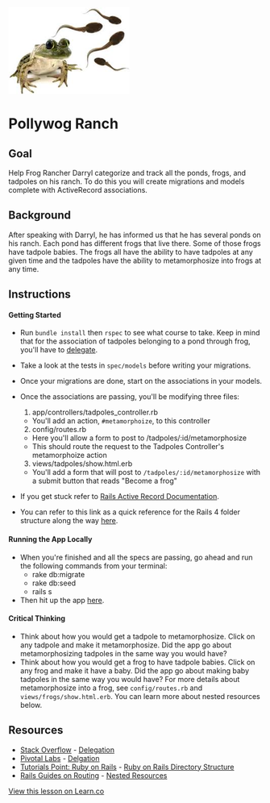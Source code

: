 
![tadpoles and frogs](/app/assets/images/intro-image.jpeg)

# Pollywog Ranch

## Goal

Help Frog Rancher Darryl categorize and track all the ponds, frogs, and tadpoles on his ranch. To do this you will create migrations and models complete with ActiveRecord associations.

## Background 

After speaking with Darryl, he has informed us that he has several ponds on his ranch. Each pond has different frogs that live there. Some of those frogs have tadpole babies. The frogs all have the ability to have tadpoles at any given time and the tadpoles have the ability to metamorphosize into frogs at any time. 

## Instructions

#### Getting Started
* Run `bundle install` then `rspec` to see what course to take. Keep in mind that for the association of tadpoles belonging to a pond through frog, you'll have to [delegate](http://stackoverflow.com/a/11457714).
* Take a look at the tests in `spec/models` before writing your migrations. 
* Once your migrations are done, start on the associations in your models.
* Once the associations are passing, you'll be modifying three files:
  
  1. app/controllers/tadpoles_controller.rb
    * You'll add an action, `#metamorphoize`, to this controller
  2. config/routes.rb 
    * Here you'll allow a form to post to /tadpoles/:id/metamorphosize
    * This should route the request to the Tadpoles Controller's metamorphoize action
  3. views/tadpoles/show.html.erb
    * You'll add a form that will post to `/tadpoles/:id/metamorphosize` with a submit button that reads "Become a frog"

* If you get stuck refer to [Rails Active Record Documentation](http://guides.rubyonrails.org/active_record_basics.html).
* You can refer to this link as a quick reference for the Rails 4 folder structure along the way [here](http://www.tutorialspoint.com/ruby-on-rails/rails-directory-structure.htm).

#### Running the App Locally
* When you're finished and all the specs are passing, go ahead and run the following commands from your terminal:
  * rake db:migrate
  * rake db:seed
  * rails s
* Then hit up the app [here](http://localhost:3000/).

#### Critical Thinking

* Think about how you would get a tadpole to metamorphosize. Click on any tadpole and make it metamorphosize. Did the app go about metamorphosizing tadpoles in the same way you would have?
* Think about how you would get a frog to have tadpole babies. Click on any frog and make it have a baby. Did the app go about making baby tadpoles in the same way you would have? For more details about metamorphosize into a frog, see `config/routes.rb` and `views/frogs/show.html.erb`. You can learn more about nested resources below.

## Resources
* [Stack Overflow](http://stackoverflow.com/) - [Delegation](http://stackoverflow.com/a/11457714)
* [Pivotal Labs](http://pivotallabs.com/) - [Delgation](http://pivotallabs.com/rails-delegates-are-even-more-useful-than-i-knew/)
* [Tutorials Point: Ruby on Rails](http://www.tutorialspoint.com/ruby-on-rails/) - [Ruby on Rails Directory Structure](http://www.tutorialspoint.com/ruby-on-rails/rails-directory-structure.htm)
* [Rails Guides on Routing](http://guides.rubyonrails.org/routing.html) - [Nested Resources](http://guides.rubyonrails.org/routing.html#nested-resources)

<a href='https://learn.co/lessons/rails-pollywog-ranch' data-visibility='hidden'>View this lesson on Learn.co</a>
